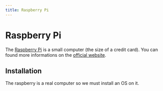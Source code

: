 ```yaml
---
title: Raspberry Pi
---
```


# Raspberry Pi

The <a href="http://en.wikipedia.org/wiki/Rasberry_pi">Raspberry Pi</a> is a small computer (the size of a credit card). You can found more informations on the <a href="http://www.raspberrypi.org/">official website</a>.

## Installation

The raspberry is a real computer so we must install an OS on it.

